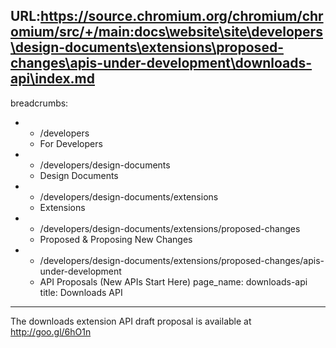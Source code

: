 URL:https://source.chromium.org/chromium/chromium/src/+/main:docs\website\site\developers\design-documents\extensions\proposed-changes\apis-under-development\downloads-api\index.md
---
breadcrumbs:
- - /developers
  - For Developers
- - /developers/design-documents
  - Design Documents
- - /developers/design-documents/extensions
  - Extensions
- - /developers/design-documents/extensions/proposed-changes
  - Proposed & Proposing New Changes
- - /developers/design-documents/extensions/proposed-changes/apis-under-development
  - API Proposals (New APIs Start Here)
page_name: downloads-api
title: Downloads API
---

The downloads extension API draft proposal is available at <http://goo.gl/6hO1n>
